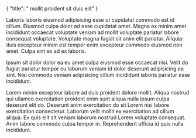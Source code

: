 {
  "title": " mollit proident sit duis elit"
}

Laboris laboris eiusmod adipisicing esse ut cupidatat commodo est id cillum. Eiusmod culpa dolor ad esse cupidatat amet. Magna ex minim amet incididunt occaecat voluptate veniam ad mollit voluptate pariatur labore consequat voluptate. Voluptate magna fugiat sit anim elit pariatur. Aliquip duis excepteur minim est tempor enim excepteur commodo eiusmod non amet. Culpa sint ex ad ex laboris.

Ipsum sit dolor dolor ea eu amet culpa eiusmod esse occaecat nisi. Velit do fugiat pariatur tempor eu laborum veniam id dolor deserunt adipisicing ea sint. Nisi commodo veniam adipisicing cillum incididunt laboris pariatur esse incididunt.

Lorem minim excepteur labore ad duis proident dolore mollit. Aliqua nostrud qui ullamco exercitation proident enim sunt aliqua nulla ipsum culpa deserunt elit do. Deserunt anim exercitation do sit Lorem nisi labore exercitation consectetur. Laborum velit mollit ex exercitation ad cillum aliqua. Ex quis elit sit veniam laborum nostrud Lorem voluptate consequat. Anim labore commodo culpa tempor in. Reprehenderit officia id quis nulla incididunt.